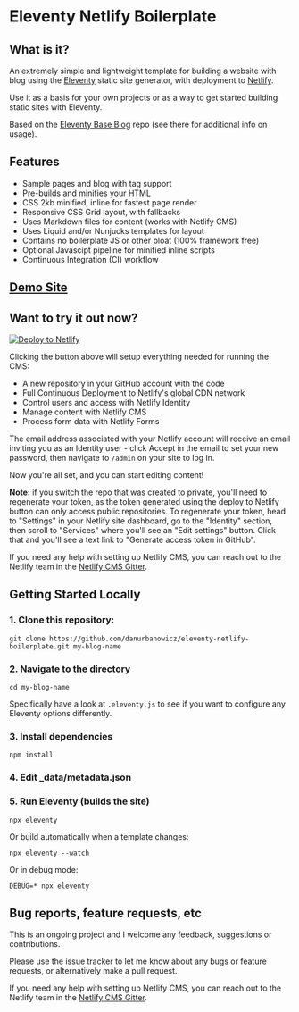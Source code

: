 # Eleventy Netlify Boilerplate

## What is it?

An extremely simple and lightweight template for building a website with blog using the [Eleventy](https://www.11ty.io/) static site generator, with deployment to [Netlify](https://www.netlify.com).

Use it as a basis for your own projects or as a way to get started building static sites with Eleventy.

Based on the [Eleventy Base Blog](https://github.com/11ty/eleventy-base-blog) repo (see there for additional info on usage).

## Features

* Sample pages and blog with tag support
* Pre-builds and minifies your HTML
* CSS 2kb minified, inline for fastest page render
* Responsive CSS Grid layout, with fallbacks
* Uses Markdown files for content (works with Netlify CMS)
* Uses Liquid and/or Nunjucks templates for layout
* Contains no boilerplate JS or other bloat (100% framework free)
* Optional Javascipt pipeline for minified inline scripts
* Continuous Integration (CI) workflow

## [Demo Site](https://eleventy-netlify-boilerplate.netlify.com//)

## Want to try it out now?

[![Deploy to Netlify](https://www.netlify.com/img/deploy/button.svg)](https://app.netlify.com/start/deploy?repository=https://github.com/danurbanowicz/eleventy-netlify-boilerplate&stack=cms)

Clicking the button above will setup everything needed for running the CMS:

* A new repository in your GitHub account with the code
* Full Continuous Deployment to Netlify's global CDN network
* Control users and access with Netlify Identity
* Manage content with Netlify CMS
* Process form data with Netlify Forms

The email address associated with your Netlify account will receive an email inviting you as an
Identity user - click Accept in the email to set your new password, then navigate to `/admin` on
your site to log in.

Now you're all set, and you can start editing content!

**Note:** if you switch the repo that was created to private, you'll need to regenerate your token,
as the token generated using the deploy to Netlify button can only access public repositories. To
regenerate your token, head to "Settings" in your Netlify site dashboard, go to the "Identity"
section, then scroll to "Services" where you'll see an "Edit settings" button. Click that and you'll
see a text link to "Generate access token in GitHub".

If you need any help with setting up Netlify CMS, you can reach out to the Netlify team in the [Netlify CMS Gitter](https://gitter.im/netlify/netlifycms).

## Getting Started Locally

### 1. Clone this repository:

```
git clone https://github.com/danurbanowicz/eleventy-netlify-boilerplate.git my-blog-name
```


### 2. Navigate to the directory

```
cd my-blog-name
```

Specifically have a look at `.eleventy.js` to see if you want to configure any Eleventy options differently.

### 3. Install dependencies

```
npm install
```

### 4. Edit _data/metadata.json

### 5. Run Eleventy (builds the site)

```
npx eleventy
```

Or build automatically when a template changes:
```
npx eleventy --watch
```

Or in debug mode:
```
DEBUG=* npx eleventy
```

## Bug reports, feature requests, etc

This is an ongoing project and I welcome any feedback, suggestions or contributions.

Please use the issue tracker to let me know about any bugs or feature requests, or alternatively make a pull request.

If you need any help with setting up Netlify CMS, you can reach out to the Netlify team in the [Netlify CMS Gitter](https://gitter.im/netlify/netlifycms).
